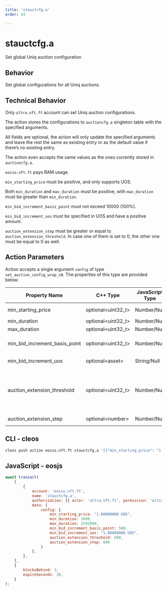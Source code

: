 ```yaml
---
title: 'stauctcfg.a'
order: 43

---
```


# stauctcfg.a

Set global Uniq auction configuration

## Behavior

Set global configurations for all Uniq auctions.

## Technical Behavior

Only `ultra.nft.ft` account can set Uniq auction configurations.

The action stores the configurations to `auctioncfg.a` singleton table with the specified arguments.

All fields are optional, the action will only update the specified arguments and leave the rest the same as existing entry or as the default value if there’s no existing entry.

The action even accepts the same values as the ones currently stored in `auctioncfg.a`.

`eosio.nft.ft` pays RAM usage.

`min_starting_price` must be positive, and only supports UOS.

Both `min_duration` and `max_duration` must be positive, with `max_duration` must be greater than `min_duration`.

`min_bid_increment_basis_point` must not exceed 10000 (100%).

`min_bid_increment_uos` must be specified in UOS and have a positive amount.

`auction_extension_step` must be greater or equal to `auction_extension_threshold`. In case one of them is set to 0, the other one must be equal to 0 as well.

## Action Parameters

Action accepts a single argument `config` of type `set_auction_config_wrap_v0`. The properties of this type are provided below:

| Property Name                 | C++ Type            | JavaScript Type | Description                                                                                                                                              |
| ----------------------------- | ------------------- | --------------- | -------------------------------------------------------------------------------------------------------------------------------------------------------- |
| min_starting_price            | optional\<uint32_t> | Number/Null     | Minimum auction starting price in UOS                                                                                                                    |
| min_duration                  | optional\<uint32_t> | Number/Null     | Minimum auction duration                                                                                                                                 |
| max_duration                  | optional\<uint32_t> | Number/Null     | Maximum auction duration                                                                                                                                 |
| min_bid_increment_basis_point | optional\<uint32_t> | Number/Null     | Minimum increment between the bids in basis points (0.01%)                                                                                               |
| min_bid_increment_uos         | optional\<asset>    | String/Null     | Minimum increment between the bids in UOS                                                                                                                |
| auction_extension_threshold   | optional\<uint32_t> | Number/Null     | If a bid happens within `auction_extension_threshold` before the end of an auction, then the auction duration will be extended by `auction_extension_step` from the time the bid occurs |
| auction_extension_step        | optional\<number>   | Number/Null     | See `auction_extension_threshold` |

## CLI - cleos

```bash
cleos push action eosio.nft.ft stauctcfg.a '[{"min_starting_price": "1.00000000 UOS", "min_duration": 3600, "max_duration": 2592000, "min_bid_increment_basis_point": 500, "min_bid_increment_uos": "1.00000000 UOS", "auction_extension_threshold": 600, "auction_extension_step": 600}]' -p ultra.nft.ft@active
```

## JavaScript - eosjs

```js
await transact(
    [
        {
            account: 'eosio.nft.ft',
            name: 'stauctcfg.a',
            authorization: [{ actor: 'ultra.nft.ft', permission: 'active' }],
            data: {
                config: {
                    min_starting_price: "1.00000000 UOS",
                    min_duration: 3600,
                    max_duration: 2592000,
                    min_bid_increment_basis_point: 500,
                    min_bid_increment_uos: "1.00000000 UOS",
                    auction_extension_threshold: 600,
                    auction_extension_step: 600
                }
            },
        },
    ],
    {
        blocksBehind: 3,
        expireSeconds: 30,
    }
);
```
